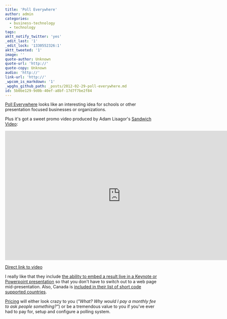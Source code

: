 ```yaml
---
title: 'Poll Everywhere'
author: admin
categories:
  - business-technology
  - technology
tags: 
aktt_notify_twitter: 'yes'
_edit_last: '1'
_edit_lock: '1330552326:1'
aktt_tweeted: '1'
image: ''
quote-author: Unknown
quote-url: 'http://'
quote-copy: Unknown
audio: 'http://'
link-url: 'http://'
_wpcom_is_markdown: '1'
_wpghs_github_path: _posts/2012-02-29-poll-everywhere.md
id: 5b0be129-9d0b-40ef-a8bf-17d7f7be2f84
---
```

<p><a href="http://www.polleverywhere.com/">Poll Everywhere</a> looks like an interesting idea for schools or other presentation focused businesses or organizations.</p>
<p>Plus it's got a sweet promo video produced by Adam Lisagor's <a href="http://sandwichvideo.com/">Sandwich Video</a>:</p>
<p><iframe src="http://player.vimeo.com/video/37674303?portrait=0" width="760" height="427" frameborder="0" webkitAllowFullScreen mozallowfullscreen allowFullScreen></iframe></p>
<p><a href="https://vimeo.com/37674303">Direct link to video</a></p>
<p>I really like that they include <a href="http://www.polleverywhere.com/macpresenter">the ability to embed a result live in a Keynote or Powerpoint presentation</a> so that you don't have to switch out to a web page mid-presentation. Also, Canada is <a href="http://www.polleverywhere.com/international">included in their list of short code supported countries</a>.</p>
<p><a href="http://www.polleverywhere.com/plans">Pricing</a> will either look crazy to you (<em>"What? Why would I pay a monthly fee to ask people something?"</em>) or be a tremendous value to you if you've ever had to pay for, setup and configure a polling system.</p>
